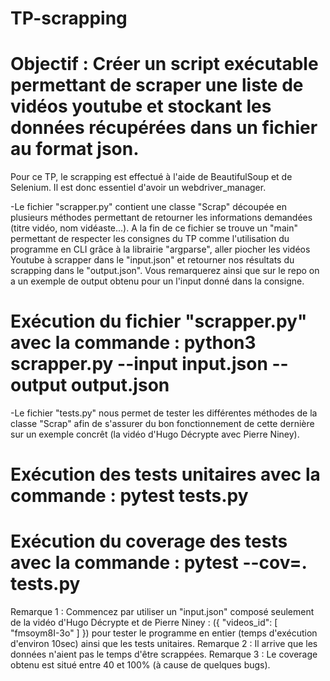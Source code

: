 # TP-scrapping

# Objectif : Créer un script exécutable permettant de scraper une liste de vidéos youtube et stockant les données récupérées dans un fichier au format json.

Pour ce TP, le scrapping est effectué à l'aide de BeautifulSoup et de Selenium.
Il est donc essentiel d'avoir un webdriver_manager.

-Le fichier "scrapper.py" contient une classe "Scrap" découpée en plusieurs méthodes permettant de retourner les informations demandées (titre vidéo, nom vidéaste...). A la fin de ce fichier se trouve un "main" permettant de respecter les consignes du TP comme l'utilisation du programme en CLI grâce à la librairie "argparse", aller piocher les vidéos Youtube à scrapper dans le "input.json" et retourner nos résultats du scrapping dans le "output.json". Vous remarquerez ainsi que sur le repo on a un exemple de output obtenu pour un l'input donné dans la consigne.

# Exécution du fichier "scrapper.py" avec la commande : python3 scrapper.py --input input.json --output output.json

-Le fichier "tests.py" nous permet de tester les différentes méthodes de la classe "Scrap" afin de s'assurer du bon fonctionnement de cette dernière sur un exemple concrêt (la vidéo d'Hugo Décrypte avec Pierre Niney). 

# Exécution des tests unitaires avec la commande : pytest tests.py
# Exécution du coverage des tests avec la commande : pytest --cov=. tests.py

Remarque 1 : Commencez par utiliser un "input.json" composé seulement de la vidéo d'Hugo Décrypte et de Pierre Niney :
({
    "videos_id": [
    "fmsoym8I-3o"
    ]
})
pour tester le programme en entier (temps d'exécution d'environ 10sec) ainsi que les tests unitaires.
Remarque 2 : Il arrive que les données n'aient pas le temps d'être scrappées.
Remarque 3 : Le coverage obtenu est situé entre 40 et 100% (à cause de quelques bugs).
